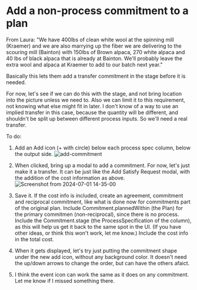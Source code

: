 # Add a non-process commitment to a plan

From Laura: "We have 400lbs of clean white wool at the spinning mill (Kraemer) and we are also marrying up the fiber we are delivering to the scouring mill (Bainton) with 150lbs of Brown alpaca, 270 white alpaca and 40 lbs of black alpaca that is already at Bainton.  We'll probably leave the extra wool and alpaca at Kraemer to add to our batch next year."

Basically this lets them add a transfer commitment in the stage before it is needed.

For now, let's see if we can do this with the stage, and not bring location into the picture unless we need to.  Also we can limit it to this requirement, not knowing what else might fit in later.  I don't know of a way to use an implied transfer in this case, because the quantity will be different, and shouldn't be split up between different process inputs.  So we'll need a real transfer.

To do:
1. Add an Add icon (+ with circle) below each process spec column, below the output side.
   ![add-commitment](https://github.com/Carbon-Farm-Network/Requirements-Doc/assets/3776081/a1479580-b1fe-48e9-8e96-5032464a7a8d)

2. When clicked, bring up a modal to add a commitment.  For now, let's just make it a transfer.  It can be just like the Add Satisfy Request modal, with the addition of the cost information as above.
![Screenshot from 2024-07-01 14-35-00](https://github.com/Carbon-Farm-Network/Requirements-Doc/assets/3776081/4f9ac265-fb88-4da5-9759-a3614f1e022d)

3. Save it.  If the cost info is included, create an agreement, commitment and reciprocal commitment, like what is done now for commitments part of the original plan.  Include Commitment.plannedWithin (the Plan) for the primary commitmen (non-reciprocal), since there is no process.  Include the Commitment.stage (the ProcessSpecification of the column), as this will help us get it back to the same spot in the UI.  (If you have other ideas, or think this won't work, let me know.)  Include the cost info in the total cost.

4. When it gets displayed, let's try just putting the commitment shape under the new add icon, without any background color.  It doesn't need the up/down arrows to change the order, but can have the others afaict.

5. I think the event icon can work the same as it does on any commitment.  Let me know if I missed something there.
